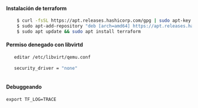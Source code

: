 #### Instalación de terraform 


```bash
    $ curl -fsSL https://apt.releases.hashicorp.com/gpg | sudo apt-key add -
    $ sudo apt-add-repository "deb [arch=amd64] https://apt.releases.hashicorp.com $(lsb_release -cs) main"
    $ sudo apt update && sudo apt install terraform

```

#### Permiso denegado con libvirtd


```bash
   editar /etc/libvirt/qemu.conf
   
   security_driver = "none"
   
```

#### Debuggeando 

    export TF_LOG=TRACE
